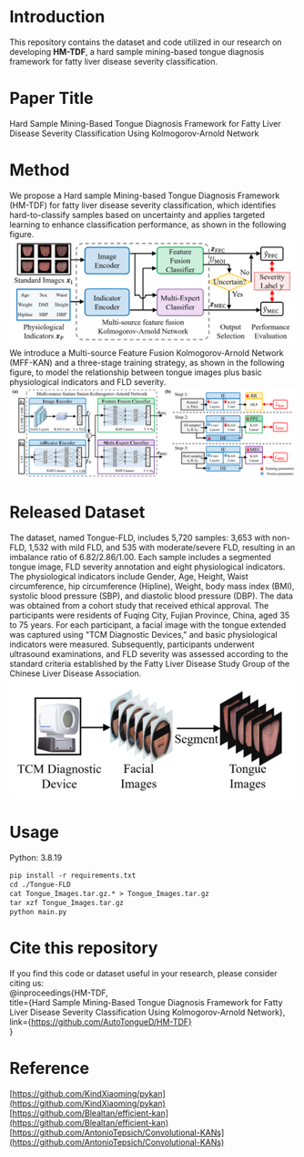 # Introduction
This repository contains the dataset and code utilized in our research on developing **HM-TDF**, a hard sample mining-based tongue diagnosis framework for fatty liver disease severity classification. 
# Paper Title
Hard Sample Mining-Based Tongue Diagnosis Framework for Fatty Liver Disease Severity Classification Using Kolmogorov-Arnold Network
# Method
We propose a Hard sample Mining-based Tongue Diagnosis Framework (HM-TDF) for fatty liver disease severity classification, which identifies hard-to-classify samples based on uncertainty and applies targeted learning to enhance classification performance, as shown in the following figure.
![image](https://github.com/AutoTongueD/HM-TDF/blob/main/figures/framework_overview.png)
We introduce a Multi-source Feature Fusion Kolmogorov-Arnold Network (MFF-KAN) and a three-stage training strategy, as shown in the following figure, to model the relationship between tongue images plus basic physiological indicators and FLD severity.
![image](https://github.com/AutoTongueD/HM-TDF/blob/main/figures/network_and_train_strategy.png)
# Released Dataset
The dataset, named Tongue-FLD, includes 5,720 samples: 3,653 with non-FLD, 1,532 with mild FLD, and 535 with moderate/severe FLD, resulting in an imbalance ratio of 6.82/2.86/1.00. Each sample includes a segmented tongue image, FLD severity annotation and eight physiological indicators. The physiological indicators include Gender, Age, Height, Waist circumference, hip circumference (Hipline), Weight, body mass index (BMI), systolic blood pressure (SBP), and diastolic blood pressure (DBP). The data was obtained from a cohort study that received ethical approval. The participants were residents of Fuqing City, Fujian Province, China, aged 35 to 75 years. For each participant, a facial image with the tongue extended was captured using "TCM Diagnostic Devices," and basic physiological indicators were measured. Subsequently, participants underwent ultrasound examinations, and FLD severity was assessed according to the standard criteria established by the Fatty Liver Disease Study Group of the Chinese Liver Disease Association. 
![image](https://github.com/AutoTongueD/HM-TDF/blob/main/figures/data_collection_and_preprocessing.png)
# Usage
Python: 3.8.19

    pip install -r requirements.txt
    cd ./Tongue-FLD
    cat Tongue_Images.tar.gz.* > Tongue_Images.tar.gz
    tar xzf Tongue_Images.tar.gz
    python main.py

# Cite this repository
If you find this code or dataset useful in your research, please consider citing us:  
@inproceedings{HM-TDF,  
  title={Hard Sample Mining-Based Tongue Diagnosis Framework for Fatty Liver Disease Severity Classification Using Kolmogorov-Arnold Network},  
  link={https://github.com/AutoTongueD/HM-TDF}  
}  

# Reference
[https://github.com/KindXiaoming/pykan](https://github.com/KindXiaoming/pykan)  
[https://github.com/Blealtan/efficient-kan](https://github.com/Blealtan/efficient-kan)  
[https://github.com/AntonioTepsich/Convolutional-KANs](https://github.com/AntonioTepsich/Convolutional-KANs)  
